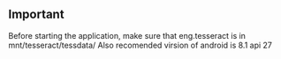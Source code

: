 ## Important
Before starting the application, make sure that eng.tesseract is in mnt/tesseract/tessdata/
Also recomended virsion of android is 8.1 api 27
